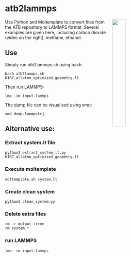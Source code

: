 # atb2lammps


<a href="webp">
  <img src="luteolin_C15H10O6.webp" align="right" width="30%"/>
</a>

Use Python and Moltemplate to convert files from the ATB repository to LAMMPS format. Several examples are given here, including carbon dioxide (video on the right), methane, ethanol. 

## Use

Simply run atb2lammps.sh using bash:

```
bash atb2lammps.sh KIR7_allatom_optimized_geometry.lt
```

Then run LAMMPS: 

```
lmp -in input.lammps
```

The dump file can be visualised using vmd:

```
vmd dump.lammpstrj
```


## Alternative use:

### Extract system.lt file

```
python3 extract_system_lt.py KIR7_allatom_optimized_geometry.lt
```

### Execute moltemplate

```
moltemplate.sh system.lt
```

### Create clean system

```
python3 clean_system.py
```

### Delete extra files

```
rm -r output_ttree
rm system.*
```

### run LAMMPS

```
lmp -in input.lammps
```
